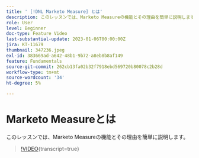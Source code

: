 ```yaml
---
title: ' [!DNL Marketo Measure] とは'
description: このレッスンでは、Marketo Measureの機能とその理由を簡単に説明します。
role: User
level: Beginner
doc-type: Feature Video
last-substantial-update: 2023-01-06T00:00:00Z
jira: KT-11679
thumbnail: 347236.jpeg
exl-id: 383669ad-a642-48b1-9b72-a8eb8b8af149
feature: Fundamentals
source-git-commit: 262cb13fa02b32f7918ebd569720b80078c2b28d
workflow-type: tm+mt
source-wordcount: '34'
ht-degree: 5%

---
```


# Marketo Measureとは

このレッスンでは、Marketo Measureの機能とその理由を簡単に説明します。

>[!VIDEO](https://video.tv.adobe.com/v/347236/?learn=on){transcript=true}
